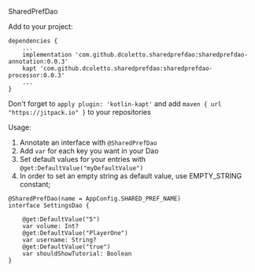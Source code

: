 SharedPrefDao

Add to your project:

```
dependencies {
    ...
    implementation 'com.github.dcoletto.sharedprefdao:sharedprefdao-annotation:0.0.3'
    kapt 'com.github.dcoletto.sharedprefdao:sharedprefdao-processor:0.0.3'
    ...
}
```
Don't forget to `apply plugin: 'kotlin-kapt'` and add `maven { url "https://jitpack.io" }` to your repositories

Usage:

1. Annotate an interface with `@SharedPrefDao`
2. Add `var` for each key you want in your Dao
3. Set default values for your entries with `@get:DefaultValue("myDefaultValue")`
4. In order to set an empty string as default value, use EMPTY_STRING constant;

```
@SharedPrefDao(name = AppConfig.SHARED_PREF_NAME)
interface SettingsDao {

    @get:DefaultValue("5")
    var volume: Int?
    @get:DefaultValue("PlayerOne")
    var username: String?
    @get:DefaultValue("true")
    var shouldShowTutorial: Boolean
}
```
